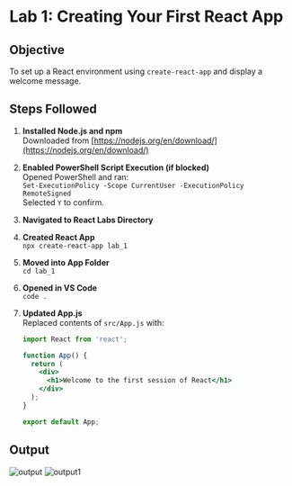 # Lab 1: Creating Your First React App

## Objective
To set up a React environment using `create-react-app` and display a welcome message.

## Steps Followed

1. **Installed Node.js and npm**  
   Downloaded from [https://nodejs.org/en/download/](https://nodejs.org/en/download/)

2. **Enabled PowerShell Script Execution (if blocked)**  
   Opened PowerShell and ran:  
   `Set-ExecutionPolicy -Scope CurrentUser -ExecutionPolicy RemoteSigned`  
   Selected `Y` to confirm.

3. **Navigated to React Labs Directory**  

4. **Created React App**  
   `npx create-react-app lab_1`

5. **Moved into App Folder**  
   `cd lab_1`

6. **Opened in VS Code**  
   `code .`

7. **Updated App.js**  
   Replaced contents of `src/App.js` with:

   ```jsx
   import React from 'react';

   function App() {
     return (
       <div>
         <h1>Welcome to the first session of React</h1>
       </div>
     );
   }

   export default App;
   
## Output
![output](https://github.com/user-attachments/assets/8363bd81-c9fe-4f90-b830-a6c73ed65e93)
![output1](https://github.com/user-attachments/assets/ea3563e7-e500-42f9-8d6c-9ad8e902e099)

